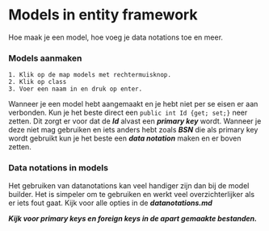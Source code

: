 # Models in entity framework
Hoe maak je een model, hoe voeg je data notations toe en meer.

### Models aanmaken
```
1. Klik op de map models met rechtermuisknop.
2. Klik op class
3. Voer een naam in en druk op enter.
```

Wanneer je een model hebt aangemaakt en je hebt niet per se eisen er aan verbonden. Kun je het beste direct een ```public int Id {get; set;}```
neer zetten. Dit zorgt er voor dat de **_Id_** alvast een **_primary key_** wordt.
Wanneer je deze niet mag gebruiken en iets anders hebt zoals _**BSN**_ die als primary key wordt gebruikt
kun je het beste een **_data notation_** maken en er boven zetten.

### Data notations in models
Het gebruiken van datanotations kan veel handiger zijn dan bij de model builder. Het is simpeler om te gebruiken en 
werkt veel overzichterlijker als er iets fout gaat. Kijk voor alle opties in de **_datanotations.md_**

**_Kijk voor primary keys en foreign keys in de apart gemaakte bestanden._**

